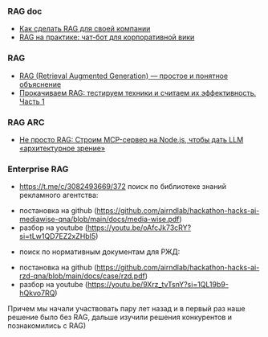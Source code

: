 ### RAG doc
- [Как сделать RAG для своей компании](https://habr.com/ru/articles/905076/) 
- [RAG на практике: чат-бот для корпоративной вики](https://habr.com/ru/companies/banki/articles/917642/)

### RAG
- [RAG (Retrieval Augmented Generation) — простое и понятное объяснение](https://habr.com/ru/articles/779526/) 
- [Прокачиваем RAG: тестируем техники и считаем их эффективность. Часть 1](https://habr.com/ru/articles/946888/)

### RAG ARC
- [Не просто RAG: Строим MCP-сервер на Node.js, чтобы дать LLM «архитектурное зрение»](https://habr.com/ru/articles/948002/)

### Enterprise RAG
- https://t.me/c/3082493669/372 поиск по библиотеке знаний рекламного агентства:
+ постановка на github (https://github.com/airndlab/hackathon-hacks-ai-mediawise-qna/blob/main/docs/media-wise.pdf)
+ разбор на youtube (https://youtu.be/oAfcJk73cRY?si=tLw1QD7EZ2xZHbI5) 

- поиск по нормативным документам для РЖД:
+ постановка на github (https://github.com/airndlab/hackathon-hacks-ai-rzd-qna/blob/main/docs/case/rzd.pdf) 
+ разбор на youtube (https://youtu.be/9Xrz_tvTsnY?si=1QL19b9-hQkvo7RQ) 

Причем мы начали участвовать пару лет назад и в первый раз наше решение было без RAG, дальше изучили решения конкурентов и познакомились с RAG)
